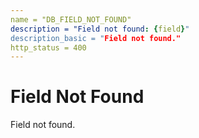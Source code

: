 ```yaml
---
name = "DB_FIELD_NOT_FOUND"
description = "Field not found: {field}"
description_basic = "Field not found."
http_status = 400
---
```


# Field Not Found

Field not found.

